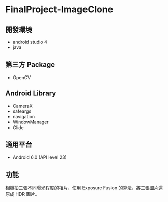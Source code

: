 # FinalProject-ImageClone

## 開發環境

* android studio 4
* java

## 第三方 Package

* OpenCV

## Android Library

* CameraX
* safeargs
* navigation
* WindowManager
* Glide

## 適用平台

* Android 6.0 (API level 23)

## 功能

相機拍三張不同曝光程度的相片，使用 Exposure  Fusion 的算法，將三張圖片還原成 HDR 圖片。
